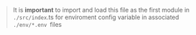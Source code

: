 > It is **important** to import and load this file as the first module in `./src/index`.ts for enviroment config variable in associated `./env/*.env `files